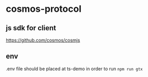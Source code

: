 # cosmos-protocol


## js sdk for client
https://github.com/cosmos/cosmjs

## env
.env file should be placed at ts-demo in order to run `npm run gtx`
